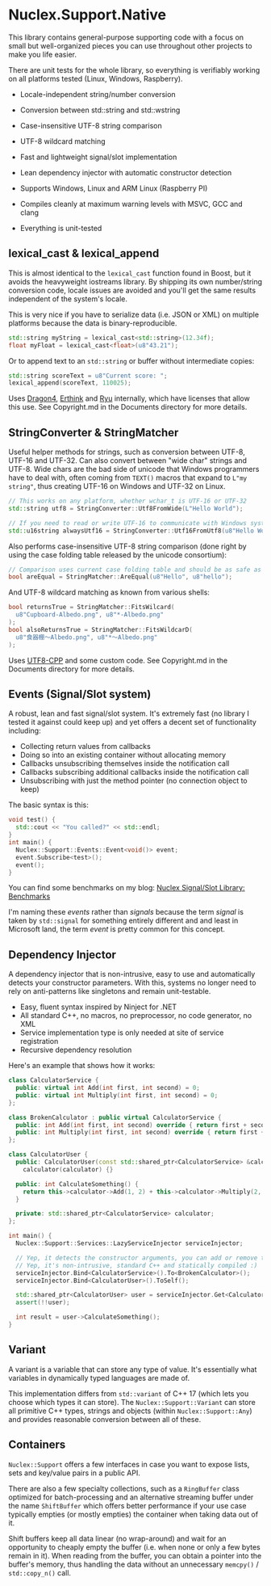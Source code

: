 Nuclex.Support.Native
=====================

This library contains general-purpose supporting code with a focus
on small but well-organized pieces you can use throughout other projects
to make you life easier.

There are unit tests for the whole library, so everything is verifiably
working on all platforms tested (Linux, Windows, Raspberry).

* Locale-independent string/number conversion
* Conversion between std::string and std::wstring
* Case-insensitive UTF-8 string comparison
* UTF-8 wildcard matching

* Fast and lightweight signal/slot implementation
* Lean dependency injector with automatic constructor detection

* Supports Windows, Linux and ARM Linux (Raspberry PI)
* Compiles cleanly at maximum warning levels with MSVC, GCC and clang
* Everything is unit-tested


lexical_cast & lexical_append
-----------------------------

This is almost identical to the `lexical_cast` function found in Boost,
but it avoids the heavyweight iostreams library. By shipping its own
number/string conversion code, locale issues are avoided and you'll get
the same results independent of the system's locale.

This is very nice if you have to serialize data (i.e. JSON or XML) on
multiple platforms because the data is binary-reproducible.

```cpp
std::string myString = lexical_cast<std::string>(12.34f);
float myFloat = lexical_cast<float>(u8"43.21");
```

Or to append text to an `std::string` or buffer without intermediate copies:

```cpp
std::string scoreText = u8"Current score: ";
lexical_append(scoreText, 110025);
```

Uses [Dragon4](http://www.ryanjuckett.com/programming/printing-floating-point-numbers/),
[Erthink](https://abf.io/erthink/erthink) and [Ryu](https://github.com/ulfjack/ryu)
internally, which have licenses that allow this use. See Copyright.md
in the Documents directory for more details.


StringConverter & StringMatcher
-------------------------------

Useful helper methods for strings, such as conversion between UTF-8,
UTF-16 and UTF-32. Can also convert between "wide char" strings and UTF-8.
Wide chars are the bad side of unicode that Windows programmers have to deal
with, often coming from `TEXT()` macros that expand to `L"my string"`,
thus creating UTF-16 on Windows and UTF-32 on Linux.

```cpp
// This works on any platform, whether wchar_t is UTF-16 or UTF-32
std::string utf8 = StringConverter::Utf8FromWide(L"Hello World");

// If you need to read or write UTF-16 to communicate with Windows systems
std::u16string alwaysUtf16 = StringConverter::Utf16FromUtf8(u8"Hello World");
```

Also performs case-insensitive UTF-8 string comparison (done right by using
the case folding table released by the unicode consortium):

```cpp
// Comparison uses current case folding table and should be as safe as ICU.
bool areEqual = StringMatcher::AreEqual(u8"Hello", u8"hello");
````

And UTF-8 wildcard matching as known from various shells:

```cpp
bool returnsTrue = StringMatcher::FitsWilcard(
  u8"Cupboard-Albedo.png", u8"*-Albedo.png"
);
bool alsoReturnsTrue = StringMatcher::FitsWildcarD(
  u8"食器棚〜Albedo.png", u8"*〜Albedo.png"
);
```

Uses [UTF8-CPP](https://github.com/nemtrif/utfcpp) and some custom code.
See Copyright.md in the Documents directory for more details.


Events (Signal/Slot system)
---------------------------

A robust, lean and fast signal/slot system. It's extremely fast (no library
I tested it against could keep up) and yet offers a decent set of functionality
including:

  * Collecting return values from callbacks
  * Doing so into an existing container without allocating memory
  * Callbacks unsubscribing themselves inside the notification call
  * Callbacks subscribing additional callbacks inside the notification call
  * Unsubscribing with just the method pointer (no connection object to keep)

The basic syntax is this:

```cpp
void test() {
  std::cout << "You called?" << std::endl;
}
int main() {
  Nuclex::Support::Events::Event<void()> event;
  event.Subscribe<test>();
  event();
}
```

You can find some benchmarks on my blog:
[Nuclex Signal/Slot Library: Benchmarks](http://blog.nuclex-games.com/2019/10/nuclex-signal-slot-benchmarks)

I'm naming these *events* rather than *signals* because the term *signal*
is taken by `std::signal` for something entirely different and and least
in Microsoft land, the term *event* is pretty common for this concept.


Dependency Injector
-------------------

A dependency injector that is non-intrusive, easy to use and automatically
detects your constructor parameters. With this, systems no longer need to
rely on anti-patterns like singletons and remain unit-testable.

  * Easy, fluent syntax inspired by Ninject for .NET
  * All standard C++, no macros, no preprocessor, no code generator, no XML
  * Service implementation type is only needed at site of service registration
  * Recursive dependency resolution

Here's an example that shows how it works:

```cpp
class CalculatorService {
  public: virtual int Add(int first, int second) = 0;
  public: virtual int Multiply(int first, int second) = 0;
};

class BrokenCalculator : public virtual CalculatorService {
  public: int Add(int first, int second) override { return first + second + 1; }
  public: int Multiply(int first, int second) override { return first + first * second; };
};

class CalculatorUser {
  public: CalculatorUser(const std::shared_ptr<CalculatorService> &calculator) :
    calculator(calculator) {}

  public: int CalculateSomething() {
    return this->calculator->Add(1, 2) + this->calculator->Multiply(2, 2);
  }

  private: std::shared_ptr<CalculatorService> calculator;
};

int main() {
  Nuclex::Support::Services::LazyServiceInjector serviceInjector;

  // Yep, it detects the constructor arguments, you can add or remove them :)
  // Yep, it's non-intrusive, standard C++ and statically compiled :)
  serviceInjector.Bind<CalculatorService>().To<BrokenCalculator>();
  serviceInjector.Bind<CalculatorUser>().ToSelf();

  std::shared_ptr<CalculatorUser> user = serviceInjector.Get<CalculatorUser>();
  assert(!!user);

  int result = user->CalculateSomething();
}
```

Variant
-------

A variant is a variable that can store any type of value. It's essentially
what variables in dynamically typed languages are made of.

This implementation differs from `std::variant` of C++ 17 (which lets you
choose which types it can store). The `Nuclex::Support::Variant` can store
all primitive C++ types, strings and objects (within `Nuclex::Support::Any`)
and provides reasonable conversion between all of these.


Containers
----------

`Nuclex::Support` offers a few interfaces in case you want to expose lists,
sets and key/value pairs in a public API.

There are also a few specialty collections, such as a `RingBuffer` class optimized
for batch-processing and an alternative streaming buffer under the name
`ShiftBuffer` which offers better performance if your use case typically empties
(or mostly empties) the container when taking data out of it.

Shift buffers keep all data linear (no wrap-around) and wait for an opportunity
to cheaply empty the buffer (i.e. when none or only a few bytes remain in it).
When reading from the buffer, you can obtain a pointer into the buffer's memory,
thus handling the data without an unnecessary `memcpy()` / `std::copy_n()` call.
